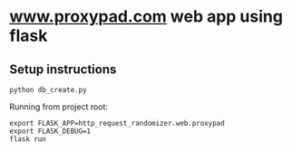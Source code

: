 # www.proxypad.com web app using flask


## Setup instructions
    python db_create.py

Running from project root:
 
    export FLASK_APP=http_request_randomizer.web.proxypad
    export FLASK_DEBUG=1
    flask run
